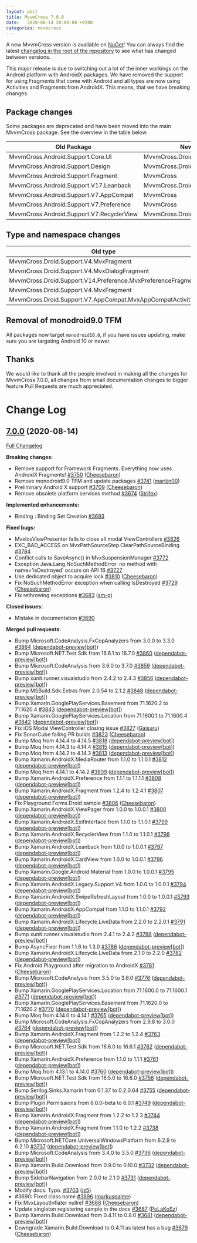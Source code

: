 ```yaml
---
layout: post
title: MvvmCross 7.0.0
date:   2020-08-14 20:00:00 +0200
categories: mvvmcross
---
```


A new MvvmCross version is available on [NuGet](https://www.nuget.org/packages/MvvmCross/7.0.0)! You can always find the latest [changelog in the root of the repository](https://github.com/MvvmCross/MvvmCross/blob/develop/CHANGELOG.md) to see what has changed between versions.

This major release is due to switching out a lot of the inner workings on the Android platform with AndroidX packages. We have removed the support for using Fragments that come with Android and all types are now using Activities and Fragments from AndroidX. This means, that we have breaking changes.

## Package changes

Some packages are deprecated and have been moved into the main MvvmCross package. See the overview in the table below.

| Old Package                                             | New Package                             |
|---------------------------------------------------------|-----------------------------------------|
| MvvmCross.Android.Support.Core.UI                       | MvvmCross.DroidX.SwipeRefreshLayout     |
| MvvmCross.Android.Support.Design                        | MvvmCross.DroidX.Material               |
| MvvmCross.Android.Support.Fragment                      | MvvmCross                               |
| MvvmCross.Android.Support.V17.Leanback                  | MvvmCross.DroidX.Leanback               |
| MvvmCross.Android.Support.V7.AppCompat                  | MvvmCross                               |
| MvvmCross.Android.Support.V7.Preference                 | MvvmCross                               |
| MvvmCross.Android.Support.V7.RecyclerView               | MvvmCross.DroidX.RecyclerView           |

## Type and namespace changes

| Old type                                                     | New type                                                          |
|--------------------------------------------------------------|-------------------------------------------------------------------|
| MvvmCross.Droid.Support.V4.MvxFragment                       | MvvmCross.Platforms.Android.Views.Fragments.MvxFragment           |
| MvvmCross.Droid.Support.V4.MvxDialogFragment                 | MvvmCross.Platforms.Android.Views.Fragments.MvxDialogFragment     |
| MvvmCross.Droid.Support.V14.Preference.MvxPreferenceFragment | MvvmCross.Platforms.Android.Views.Fragments.MvxPreferenceFragment |
| MvvmCross.Droid.Support.V4.MvxFragment                       | MvvmCross.Platforms.Android.Views.Fragments.MvxFragment           |
| MvvmCross.Droid.Support.V7.AppCompat.MvxAppCompatActivity    | MvvmCross.Platforms.Android.Views.MvxActivity                     |

## Removal of monodroid9.0 TFM

All packages now target `monodroid10.0`, if you have issues updating, make sure you are targeting Android 10 or newer.

## Thanks

We would like to thank all the people involved in making all the changes for MvvmCross 7.0.0, all changes from small documentation changes to bigger feature Pull Requests are much appreciated.

# Change Log

## [7.0.0](https://github.com/MvvmCross/MvvmCross/tree/7.0.0) (2020-08-14)

[Full Changelog](https://github.com/MvvmCross/MvvmCross/compare/6.4.2...7.0.0)

**Breaking changes:**

- Remove support for Framework Fragments. Everything now uses AndroidX Fragments! [\#3750](https://github.com/MvvmCross/MvvmCross/pull/3750) ([Cheesebaron](https://github.com/Cheesebaron))
- Remove monodroid9.0 TFM and update packages [\#3741](https://github.com/MvvmCross/MvvmCross/pull/3741) ([martijn00](https://github.com/martijn00))
- Preliminary Android X support [\#3709](https://github.com/MvvmCross/MvvmCross/pull/3709) ([Cheesebaron](https://github.com/Cheesebaron))
- Remove obsolete platform services method [\#3674](https://github.com/MvvmCross/MvvmCross/pull/3674) ([Strifex](https://github.com/Strifex))

**Implemented enhancements:**

- Binding : Binding Set Creation [\#3693](https://github.com/MvvmCross/MvvmCross/issues/3693)

**Fixed bugs:**

- MvxIosViewPresenter fails to close all modal ViewControllers [\#3826](https://github.com/MvvmCross/MvvmCross/issues/3826)
- EXC\_BAD\_ACCESS on MvxPathSourceStep.ClearPathSourceBinding [\#3784](https://github.com/MvvmCross/MvvmCross/issues/3784)
- Conflict calls to SaveAsync\(\) in MvxSuspensionManager [\#3772](https://github.com/MvvmCross/MvvmCross/issues/3772)
- Exception Java.Lang.NoSuchMethodError: no method with name='isDestroyed' occurs on API 16 [\#3727](https://github.com/MvvmCross/MvvmCross/issues/3727)
- Use dedicated object to acquire lock [\#3810](https://github.com/MvvmCross/MvvmCross/pull/3810) ([Cheesebaron](https://github.com/Cheesebaron))
- Fix NoSuchMethodError exception when calling IsDestroyed [\#3729](https://github.com/MvvmCross/MvvmCross/pull/3729) ([Cheesebaron](https://github.com/Cheesebaron))
- Fix rethrowing exceptions [\#3683](https://github.com/MvvmCross/MvvmCross/pull/3683) ([sm-g](https://github.com/sm-g))

**Closed issues:**

- Mistake in documentation [\#3690](https://github.com/MvvmCross/MvvmCross/issues/3690)

**Merged pull requests:**

- Bump Microsoft.CodeAnalysis.FxCopAnalyzers from 3.0.0 to 3.3.0 [\#3864](https://github.com/MvvmCross/MvvmCross/pull/3864) ([dependabot-preview[bot]](https://github.com/apps/dependabot-preview))
- Bump Microsoft.NET.Test.Sdk from 16.6.1 to 16.7.0 [\#3860](https://github.com/MvvmCross/MvvmCross/pull/3860) ([dependabot-preview[bot]](https://github.com/apps/dependabot-preview))
- Bump Microsoft.CodeAnalysis from 3.6.0 to 3.7.0 [\#3859](https://github.com/MvvmCross/MvvmCross/pull/3859) ([dependabot-preview[bot]](https://github.com/apps/dependabot-preview))
- Bump xunit.runner.visualstudio from 2.4.2 to 2.4.3 [\#3856](https://github.com/MvvmCross/MvvmCross/pull/3856) ([dependabot-preview[bot]](https://github.com/apps/dependabot-preview))
- Bump MSBuild.Sdk.Extras from 2.0.54 to 2.1.2 [\#3848](https://github.com/MvvmCross/MvvmCross/pull/3848) ([dependabot-preview[bot]](https://github.com/apps/dependabot-preview))
- Bump Xamarin.GooglePlayServices.Basement from 71.1620.2 to 71.1620.4 [\#3843](https://github.com/MvvmCross/MvvmCross/pull/3843) ([dependabot-preview[bot]](https://github.com/apps/dependabot-preview))
- Bump Xamarin.GooglePlayServices.Location from 71.1600.1 to 71.1600.4 [\#3842](https://github.com/MvvmCross/MvvmCross/pull/3842) ([dependabot-preview[bot]](https://github.com/apps/dependabot-preview))
- Fix iOS Modal ViewController closing issue [\#3827](https://github.com/MvvmCross/MvvmCross/pull/3827) ([Gaisuru](https://github.com/Gaisuru))
- Fix SonarCube failing PR builds [\#3823](https://github.com/MvvmCross/MvvmCross/pull/3823) ([Cheesebaron](https://github.com/Cheesebaron))
- Bump Moq from 4.14.4 to 4.14.5 [\#3818](https://github.com/MvvmCross/MvvmCross/pull/3818) ([dependabot-preview[bot]](https://github.com/apps/dependabot-preview))
- Bump Moq from 4.14.3 to 4.14.4 [\#3815](https://github.com/MvvmCross/MvvmCross/pull/3815) ([dependabot-preview[bot]](https://github.com/apps/dependabot-preview))
- Bump Moq from 4.14.2 to 4.14.3 [\#3813](https://github.com/MvvmCross/MvvmCross/pull/3813) ([dependabot-preview[bot]](https://github.com/apps/dependabot-preview))
- Bump Xamarin.AndroidX.MediaRouter from 1.1.0 to 1.1.0.1 [\#3812](https://github.com/MvvmCross/MvvmCross/pull/3812) ([dependabot-preview[bot]](https://github.com/apps/dependabot-preview))
- Bump Moq from 4.14.1 to 4.14.2 [\#3809](https://github.com/MvvmCross/MvvmCross/pull/3809) ([dependabot-preview[bot]](https://github.com/apps/dependabot-preview))
- Bump Xamarin.AndroidX.Preference from 1.1.1 to 1.1.1.1 [\#3808](https://github.com/MvvmCross/MvvmCross/pull/3808) ([dependabot-preview[bot]](https://github.com/apps/dependabot-preview))
- Bump Xamarin.AndroidX.Fragment from 1.2.4 to 1.2.4.1 [\#3807](https://github.com/MvvmCross/MvvmCross/pull/3807) ([dependabot-preview[bot]](https://github.com/apps/dependabot-preview))
- Fix Playground.Forms.Droid sample [\#3806](https://github.com/MvvmCross/MvvmCross/pull/3806) ([Cheesebaron](https://github.com/Cheesebaron))
- Bump Xamarin.AndroidX.ViewPager from 1.0.0 to 1.0.0.1 [\#3800](https://github.com/MvvmCross/MvvmCross/pull/3800) ([dependabot-preview[bot]](https://github.com/apps/dependabot-preview))
- Bump Xamarin.AndroidX.ExifInterface from 1.1.0 to 1.1.0.1 [\#3799](https://github.com/MvvmCross/MvvmCross/pull/3799) ([dependabot-preview[bot]](https://github.com/apps/dependabot-preview))
- Bump Xamarin.AndroidX.RecyclerView from 1.1.0 to 1.1.0.1 [\#3798](https://github.com/MvvmCross/MvvmCross/pull/3798) ([dependabot-preview[bot]](https://github.com/apps/dependabot-preview))
- Bump Xamarin.AndroidX.Leanback from 1.0.0 to 1.0.0.1 [\#3797](https://github.com/MvvmCross/MvvmCross/pull/3797) ([dependabot-preview[bot]](https://github.com/apps/dependabot-preview))
- Bump Xamarin.AndroidX.CardView from 1.0.0 to 1.0.0.1 [\#3796](https://github.com/MvvmCross/MvvmCross/pull/3796) ([dependabot-preview[bot]](https://github.com/apps/dependabot-preview))
- Bump Xamarin.Google.Android.Material from 1.0.0 to 1.0.0.1 [\#3795](https://github.com/MvvmCross/MvvmCross/pull/3795) ([dependabot-preview[bot]](https://github.com/apps/dependabot-preview))
- Bump Xamarin.AndroidX.Legacy.Support.V4 from 1.0.0 to 1.0.0.1 [\#3794](https://github.com/MvvmCross/MvvmCross/pull/3794) ([dependabot-preview[bot]](https://github.com/apps/dependabot-preview))
- Bump Xamarin.AndroidX.SwipeRefreshLayout from 1.0.0 to 1.0.0.1 [\#3793](https://github.com/MvvmCross/MvvmCross/pull/3793) ([dependabot-preview[bot]](https://github.com/apps/dependabot-preview))
- Bump Xamarin.AndroidX.AppCompat from 1.1.0 to 1.1.0.1 [\#3792](https://github.com/MvvmCross/MvvmCross/pull/3792) ([dependabot-preview[bot]](https://github.com/apps/dependabot-preview))
- Bump Xamarin.AndroidX.Lifecycle.LiveData from 2.2.0 to 2.2.0.1 [\#3791](https://github.com/MvvmCross/MvvmCross/pull/3791) ([dependabot-preview[bot]](https://github.com/apps/dependabot-preview))
- Bump xunit.runner.visualstudio from 2.4.1 to 2.4.2 [\#3788](https://github.com/MvvmCross/MvvmCross/pull/3788) ([dependabot-preview[bot]](https://github.com/apps/dependabot-preview))
- Bump AsyncFixer from 1.1.6 to 1.3.0 [\#3786](https://github.com/MvvmCross/MvvmCross/pull/3786) ([dependabot-preview[bot]](https://github.com/apps/dependabot-preview))
- Bump Xamarin.AndroidX.Lifecycle.LiveData from 2.1.0 to 2.2.0 [\#3782](https://github.com/MvvmCross/MvvmCross/pull/3782) ([dependabot-preview[bot]](https://github.com/apps/dependabot-preview))
- Fix Android Playground after migration to AndroidX [\#3781](https://github.com/MvvmCross/MvvmCross/pull/3781) ([Cheesebaron](https://github.com/Cheesebaron))
- Bump Microsoft.CodeAnalysis from 3.5.0 to 3.6.0 [\#3776](https://github.com/MvvmCross/MvvmCross/pull/3776) ([dependabot-preview[bot]](https://github.com/apps/dependabot-preview))
- Bump Xamarin.GooglePlayServices.Location from 71.1600.0 to 71.1600.1 [\#3771](https://github.com/MvvmCross/MvvmCross/pull/3771) ([dependabot-preview[bot]](https://github.com/apps/dependabot-preview))
- Bump Xamarin.GooglePlayServices.Basement from 71.1620.0 to 71.1620.2 [\#3770](https://github.com/MvvmCross/MvvmCross/pull/3770) ([dependabot-preview[bot]](https://github.com/apps/dependabot-preview))
- Bump Moq from 4.14.0 to 4.14.1 [\#3765](https://github.com/MvvmCross/MvvmCross/pull/3765) ([dependabot-preview[bot]](https://github.com/apps/dependabot-preview))
- Bump Microsoft.CodeAnalysis.FxCopAnalyzers from 2.9.8 to 3.0.0 [\#3764](https://github.com/MvvmCross/MvvmCross/pull/3764) ([dependabot-preview[bot]](https://github.com/apps/dependabot-preview))
- Bump Xamarin.AndroidX.Fragment from 1.2.2 to 1.2.4 [\#3763](https://github.com/MvvmCross/MvvmCross/pull/3763) ([dependabot-preview[bot]](https://github.com/apps/dependabot-preview))
- Bump Microsoft.NET.Test.Sdk from 16.6.0 to 16.6.1 [\#3762](https://github.com/MvvmCross/MvvmCross/pull/3762) ([dependabot-preview[bot]](https://github.com/apps/dependabot-preview))
- Bump Xamarin.AndroidX.Preference from 1.1.0 to 1.1.1 [\#3761](https://github.com/MvvmCross/MvvmCross/pull/3761) ([dependabot-preview[bot]](https://github.com/apps/dependabot-preview))
- Bump Moq from 4.13.1 to 4.14.0 [\#3760](https://github.com/MvvmCross/MvvmCross/pull/3760) ([dependabot-preview[bot]](https://github.com/apps/dependabot-preview))
- Bump Microsoft.NET.Test.Sdk from 16.5.0 to 16.6.0 [\#3756](https://github.com/MvvmCross/MvvmCross/pull/3756) ([dependabot-preview[bot]](https://github.com/apps/dependabot-preview))
- Bump Serilog.Sinks.Xamarin from 0.1.37 to 0.2.0.64 [\#3755](https://github.com/MvvmCross/MvvmCross/pull/3755) ([dependabot-preview[bot]](https://github.com/apps/dependabot-preview))
- Bump Plugin.Permissions from 6.0.0-beta to 6.0.1 [\#3749](https://github.com/MvvmCross/MvvmCross/pull/3749) ([dependabot-preview[bot]](https://github.com/apps/dependabot-preview))
- Bump Xamarin.AndroidX.Fragment from 1.2.2 to 1.2.3 [\#3744](https://github.com/MvvmCross/MvvmCross/pull/3744) ([dependabot-preview[bot]](https://github.com/apps/dependabot-preview))
- Bump Xamarin.AndroidX.Fragment from 1.1.0 to 1.2.2 [\#3738](https://github.com/MvvmCross/MvvmCross/pull/3738) ([dependabot-preview[bot]](https://github.com/apps/dependabot-preview))
- Bump Microsoft.NETCore.UniversalWindowsPlatform from 6.2.9 to 6.2.10 [\#3737](https://github.com/MvvmCross/MvvmCross/pull/3737) ([dependabot-preview[bot]](https://github.com/apps/dependabot-preview))
- Bump Microsoft.CodeAnalysis from 3.4.0 to 3.5.0 [\#3736](https://github.com/MvvmCross/MvvmCross/pull/3736) ([dependabot-preview[bot]](https://github.com/apps/dependabot-preview))
- Bump Xamarin.Build.Download from 0.9.0 to 0.10.0 [\#3732](https://github.com/MvvmCross/MvvmCross/pull/3732) ([dependabot-preview[bot]](https://github.com/apps/dependabot-preview))
- Bump SidebarNavigation from 2.0.0 to 2.1.0 [\#3731](https://github.com/MvvmCross/MvvmCross/pull/3731) ([dependabot-preview[bot]](https://github.com/apps/dependabot-preview))
- Modify docs. Typo. [\#3703](https://github.com/MvvmCross/MvvmCross/pull/3703) ([jz5](https://github.com/jz5))
- \#3690: Fixed class name [\#3696](https://github.com/MvvmCross/MvvmCross/pull/3696) ([markuspalme](https://github.com/markuspalme))
- Fix MvxLayoutInflater nullref [\#3688](https://github.com/MvvmCross/MvvmCross/pull/3688) ([Cheesebaron](https://github.com/Cheesebaron))
- Update singleton registering sample in the docs [\#3687](https://github.com/MvvmCross/MvvmCross/pull/3687) ([PoLaKoSz](https://github.com/PoLaKoSz))
- Bump Xamarin.Build.Download from 0.4.11 to 0.8.0 [\#3681](https://github.com/MvvmCross/MvvmCross/pull/3681) ([dependabot-preview[bot]](https://github.com/apps/dependabot-preview))
- Downgrade Xamarin.Build.Download to 0.4.11 as latest has a bug [\#3679](https://github.com/MvvmCross/MvvmCross/pull/3679) ([Cheesebaron](https://github.com/Cheesebaron))